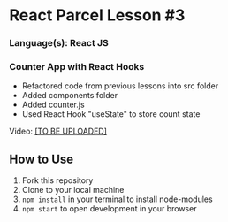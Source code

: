 # React Parcel Lesson #3
### Language(s): React JS

### Counter App with React Hooks
* Refactored code from previous lessons into src folder
* Added components folder
* Added counter.js
* Used React Hook "useState" to store count state

<p>Video: <a href="">[TO BE UPLOADED]</a></p>
  
## How to Use
1. Fork this repository
2. Clone to your local machine
3. `npm install` in your terminal to install node-modules
4. `npm start` to open development in your browser
